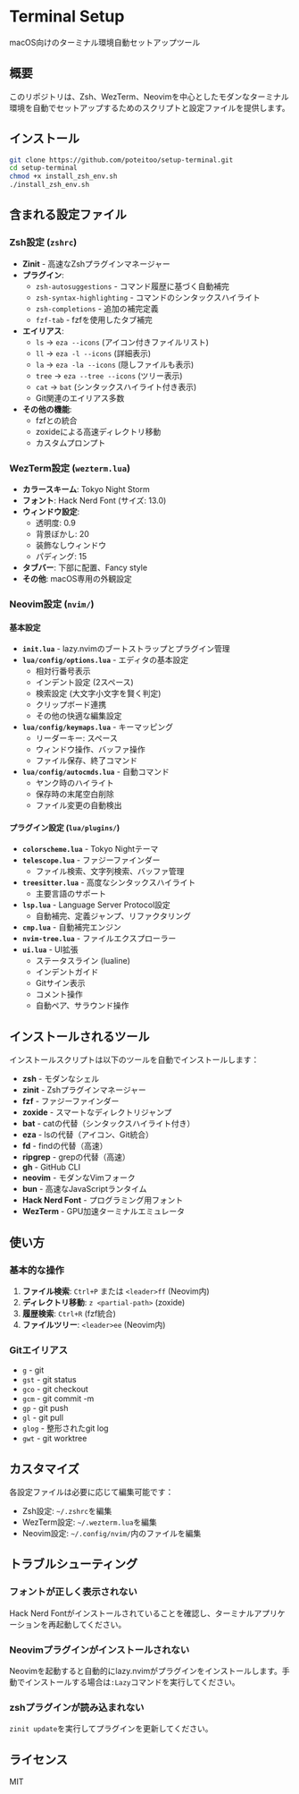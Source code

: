 # Terminal Setup

macOS向けのターミナル環境自動セットアップツール

## 概要

このリポジトリは、Zsh、WezTerm、Neovimを中心としたモダンなターミナル環境を自動でセットアップするためのスクリプトと設定ファイルを提供します。

## インストール

```bash
git clone https://github.com/poteitoo/setup-terminal.git
cd setup-terminal
chmod +x install_zsh_env.sh
./install_zsh_env.sh
```

## 含まれる設定ファイル

### Zsh設定 (`zshrc`)
- **Zinit** - 高速なZshプラグインマネージャー
- **プラグイン**:
  - `zsh-autosuggestions` - コマンド履歴に基づく自動補完
  - `zsh-syntax-highlighting` - コマンドのシンタックスハイライト
  - `zsh-completions` - 追加の補完定義
  - `fzf-tab` - fzfを使用したタブ補完
- **エイリアス**:
  - `ls` → `eza --icons` (アイコン付きファイルリスト)
  - `ll` → `eza -l --icons` (詳細表示)
  - `la` → `eza -la --icons` (隠しファイルも表示)
  - `tree` → `eza --tree --icons` (ツリー表示)
  - `cat` → `bat` (シンタックスハイライト付き表示)
  - Git関連のエイリアス多数
- **その他の機能**:
  - fzfとの統合
  - zoxideによる高速ディレクトリ移動
  - カスタムプロンプト

### WezTerm設定 (`wezterm.lua`)
- **カラースキーム**: Tokyo Night Storm
- **フォント**: Hack Nerd Font (サイズ: 13.0)
- **ウィンドウ設定**:
  - 透明度: 0.9
  - 背景ぼかし: 20
  - 装飾なしウィンドウ
  - パディング: 15
- **タブバー**: 下部に配置、Fancy style
- **その他**: macOS専用の外観設定

### Neovim設定 (`nvim/`)

#### 基本設定
- **`init.lua`** - lazy.nvimのブートストラップとプラグイン管理
- **`lua/config/options.lua`** - エディタの基本設定
  - 相対行番号表示
  - インデント設定 (2スペース)
  - 検索設定 (大文字小文字を賢く判定)
  - クリップボード連携
  - その他の快適な編集設定
- **`lua/config/keymaps.lua`** - キーマッピング
  - リーダーキー: スペース
  - ウィンドウ操作、バッファ操作
  - ファイル保存、終了コマンド
- **`lua/config/autocmds.lua`** - 自動コマンド
  - ヤンク時のハイライト
  - 保存時の末尾空白削除
  - ファイル変更の自動検出

#### プラグイン設定 (`lua/plugins/`)
- **`colorscheme.lua`** - Tokyo Nightテーマ
- **`telescope.lua`** - ファジーファインダー
  - ファイル検索、文字列検索、バッファ管理
- **`treesitter.lua`** - 高度なシンタックスハイライト
  - 主要言語のサポート
- **`lsp.lua`** - Language Server Protocol設定
  - 自動補完、定義ジャンプ、リファクタリング
- **`cmp.lua`** - 自動補完エンジン
- **`nvim-tree.lua`** - ファイルエクスプローラー
- **`ui.lua`** - UI拡張
  - ステータスライン (lualine)
  - インデントガイド
  - Gitサイン表示
  - コメント操作
  - 自動ペア、サラウンド操作

## インストールされるツール

インストールスクリプトは以下のツールを自動でインストールします：

- **zsh** - モダンなシェル
- **zinit** - Zshプラグインマネージャー
- **fzf** - ファジーファインダー
- **zoxide** - スマートなディレクトリジャンプ
- **bat** - catの代替（シンタックスハイライト付き）
- **eza** - lsの代替（アイコン、Git統合）
- **fd** - findの代替（高速）
- **ripgrep** - grepの代替（高速）
- **gh** - GitHub CLI
- **neovim** - モダンなVimフォーク
- **bun** - 高速なJavaScriptランタイム
- **Hack Nerd Font** - プログラミング用フォント
- **WezTerm** - GPU加速ターミナルエミュレータ

## 使い方

### 基本的な操作

1. **ファイル検索**: `Ctrl+P` または `<leader>ff` (Neovim内)
2. **ディレクトリ移動**: `z <partial-path>` (zoxide)
3. **履歴検索**: `Ctrl+R` (fzf統合)
4. **ファイルツリー**: `<leader>ee` (Neovim内)

### Gitエイリアス

- `g` - git
- `gst` - git status
- `gco` - git checkout
- `gcm` - git commit -m
- `gp` - git push
- `gl` - git pull
- `glog` - 整形されたgit log
- `gwt` - git worktree

## カスタマイズ

各設定ファイルは必要に応じて編集可能です：

- Zsh設定: `~/.zshrc`を編集
- WezTerm設定: `~/.wezterm.lua`を編集
- Neovim設定: `~/.config/nvim/`内のファイルを編集

## トラブルシューティング

### フォントが正しく表示されない
Hack Nerd Fontがインストールされていることを確認し、ターミナルアプリケーションを再起動してください。

### Neovimプラグインがインストールされない
Neovimを起動すると自動的にlazy.nvimがプラグインをインストールします。手動でインストールする場合は`:Lazy`コマンドを実行してください。

### zshプラグインが読み込まれない
`zinit update`を実行してプラグインを更新してください。

## ライセンス

MIT